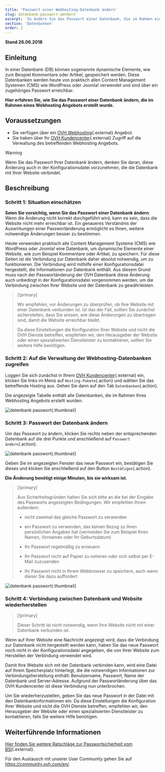 ```yaml
---
title: 'Passwort einer Webhosting-Datenbank ändern'
slug: datenbank-passwort-aendern
excerpt: 'So ändern Sie das Passwort einer Datenbank, die im Rahmen eines Webhosting Angebots erstellt wurde.'
section: 'Datenbanken'
order: 2
---
```


**Stand 26.06.2018**

## Einleitung

In einer Datenbank (DB) können sogenannte dynamische Elemente, wie zum Beispiel Kommentare oder Artikel, gespeichert werden. Diese Datenbanken werden heute von praktisch allen Content Management Systemen (CMS) wie WordPress oder Joomla! verwendet und sind über ein zugehöriges Passwort erreichbar.

**Hier erfahren Sie, wie Sie das Passwort einer Datenbank ändern, die im Rahmen eines Webhosting Angebots erstellt wurde.**

## Voraussetzungen

- Sie verfügen über ein [OVH Webhosting](https://www.ovh.de/hosting/){.external} Angebot.
- Sie haben über Ihr [OVH Kundencenter](https://www.ovh.com/auth/?action=gotomanager){.external} Zugriff auf die Verwaltung des betreffenden Webhosting Angebots.

> [!warning]
>
> Wenn Sie das Passwort Ihrer Datenbank ändern, denken Sie daran, diese Änderung auch in der Konfigurationsdatei vorzunehmen, die die Datenbank mit Ihrer Website verbindet.
>

## Beschreibung

### Schritt 1: Situation einschätzen

**Seien Sie vorsichtig, wenn Sie das Passwort einer Datenbank ändern**: Wenn die Änderung nicht korrekt durchgeführt wird, kann es sein, dass die Website nicht mehr erreichbar ist. Ein genaueres Verständnis der Auswirkungen einer Passwortänderung ermöglicht es Ihnen, weitere notwendige Änderungen besser zu bestimmen.

Heute verwenden praktisch alle Content Management Systeme (CMS) wie WordPress oder Joomla! eine Datenbank, um dynamische Elemente einer Website, wie zum Beispiel Kommentare oder Artikel, zu speichern. Für diese Seiten ist die Verbindung zur Datenbank daher absolut notwendig, um zu funktionieren. Die Verbindung wird mithilfe einer Konfigurationsdatei hergestellt, die Informationen zur Datenbank enthält. Aus diesem Grund muss nach der Passwortänderung der OVH Datenbank diese Änderung auch unbedingt in der Konfigurationsdatei vorgenommen werden, um die Verbindung zwischen Ihrer Website und der Datenbank zu gewährleisten.

> [!primary]
>
> Wir empfehlen, vor Änderungen zu überprüfen, ob Ihre Website mit einer Datenbank verbunden ist. Ist das der Fall, sollten Sie zunächst sicherstellen, dass Sie wissen, wie diese Änderungen zu übertragen sind, damit die Website erreichbar bleibt.
>
> Da diese Einstellungen die Konfiguration Ihrer Website und nicht die OVH Dienste betreffen, empfehlen wir, den Herausgeber der Website oder einen spezialisierten Dienstleister zu kontaktieren, sollten Sie weitere Hilfe benötigen.
>

### Schritt 2: Auf die Verwaltung der Webhosting-Datenbanken zugreifen

Loggen Sie sich zunächst in Ihrem [OVH Kundencenter](https://www.ovh.com/auth/?action=gotomanager){.external} ein, klicken Sie links im Menü auf `Hosting-Pakete`{.action} und wählen Sie das betreffende Hosting aus. Gehen Sie dann auf den Tab `Datenbanken`{.action}.

Die angezeigte Tabelle enthält alle Datenbanken, die im Rahmen Ihres Webhosting Angebots erstellt wurden.

![datenbank passwort](images/database-password-step1.png){.thumbnail}

### Schritt 3: Passwort der Datenbank ändern

Um das Passwort zu ändern, klicken Sie rechts neben der entsprechenden Datenbank auf die drei Punkte und anschließend auf `Passwort ändern`{.action}.

![datenbank passwort](images/database-password-step2.png){.thumbnail}

Geben Sie im angezeigten Fenster das neue Passwort ein, bestätigen Sie dieses und klicken Sie anschließend auf den Button `Bestätigen`{.action}.

**Die Änderung benötigt einige Minuten, bis sie wirksam ist.**

> [!primary]
>
> Aus Sicherheitsgründen halten Sie sich bitte an die bei der Eingabe des Passworts angezeigten Bedingungen. Wir empfehlen Ihnen außerdem:
>
> - nicht zweimal das gleiche Passwort zu verwenden
>
> - ein Passwort zu verwenden, das keinen Bezug zu Ihren persönlichen Angaben hat (vermeiden Sie zum Beispiel Ihren Namen, Vornamen oder Ihr Geburtsdatum)
>
> - Ihr Passwort regelmäßig zu erneuern
>
> - Ihr Passwort nicht auf Papier zu notieren oder sich selbst per E-Mail zuzusenden
>
> - Ihr Passwort nicht in Ihrem Webbrowser zu speichern, auch wenn dieser Sie dazu auffordert
>

![datenbank passwort](images/database-password-step3.png){.thumbnail}

### Schritt 4: Verbindung zwischen Datenbank und Website wiederherstellen

> [!primary]
>
> Dieser Schritt ist nicht notwendig, wenn Ihre Website nicht mit einer Datenbank verbunden ist.
>

Wenn auf Ihrer Website eine Nachricht angezeigt wird, dass die Verbindung zur Datenbank nicht hergestellt werden kann, haben Sie das neue Passwort noch nicht in der Konfigurationsdatei angegeben, die von Ihrer Website zum Herstellen der Verbindung verwendet wird.

Damit Ihre Website sich mit der Datenbank verbinden kann, wird eine Datei auf Ihrem Speicherplatz hinterlegt, die die notwendigen Informationen zur Verbindungsherstellung enthält: Benutzername, Passwort, Name der Datenbank und Server-Adresse. Aufgrund der Passwortänderung über das OVH Kundencenter ist diese Verbindung nun unterbrochen.

Um Sie wiederherzustellen, geben Sie das neue Passwort in der Datei mit den Datenbankinformationen ein. Da diese Einstellungen die Konfiguration Ihrer Website und nicht die OVH Dienste betreffen, empfehlen wir, den Herausgeber der Website oder einen spezialisierten Dienstleister zu kontaktieren, falls Sie weitere Hilfe benötigen.

## Weiterführende Informationen

[Hier finden Sie weitere Ratschläge zur Passwortsicherheit vom BSI](https://www.bsi-fuer-buerger.de/BSIFB/DE/Empfehlungen/Passwoerter/passwoerter_node.html){.external}.

Für den Austausch mit unserer User Community gehen Sie auf <https://community.ovh.com/en/>.

